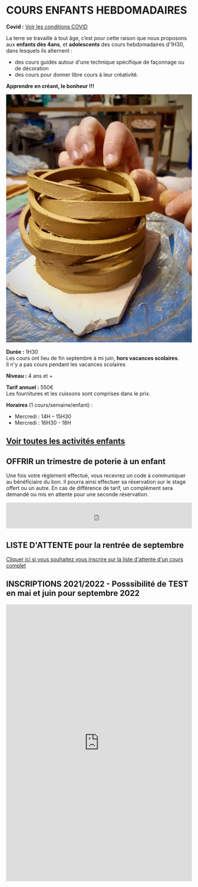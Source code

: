 # COURS ENFANTS HEBDOMADAIRES  


**Covid :** [Voir les conditions COVID](covid)  


La terre se travaille à tout âge, c’est pour cette raison que nous proposons aux **enfants dès 4ans**, et **adolescents** des cours hebdomadaires d'1H30, dans lesquels ils alternent :
- des cours guidés autour d'une technique spécifique de façonnage ou de décoration
- des cours pour donner libre cours à leur créativité.

**Apprendre en créant, le bonheur !!!**  



<img src="/images/atelier-modelage-poterie_atelier-colombes.jpeg" class="image-stage">


**Durée :** 1H30  
Les cours ont lieu de fin septembre à mi juin, **hors vacances scolaires**.  
Il n'y a pas cours pendant les vacances scolaires

**Niveau :** 4 ans et +  

**Tarif annuel :** 550€  
Les fournitures et les cuissons sont comprises dans le prix.  

**Horaires** (1 cours/semaine/enfant) :  
- Mercredi : 14H – 15H30  
- Mercredi : 16H30 - 18H    



[Voir toutes les activités enfants](activites_enfants)  
---  
  
## OFFRIR un trimestre de poterie à un enfant
Une fois votre règlement effectué, vous recevrez un code à communiquer au bénéficiaire du bon. Il pourra ainsi effectuer sa réservation sur le stage offert ou un autre. En cas de différence de tarif, un complément sera demandé ou mis en attente pour une seconde réservation.    
<iframe id="haWidget" allowtransparency="true" src="https://www.helloasso.com/associations/fans-de-terre/evenements/bon-cadeau-2021-2022/widget-bouton" style="width: 100%; height: 70px; border: none;"></iframe>  

## LISTE D'ATTENTE pour la rentrée de septembre  
[Cliquer ici si vous souhaitez vous inscrire sur la liste d'attente d'un cours complet](https://forms.gle/RcWEHegz6js46Y7i8)   

## INSCRIPTIONS 2021/2022 - Posssibilité de TEST en mai et juin pour septembre 2022    

<iframe id="haWidget" allowtransparency="true" scrolling="auto" src="https://www.helloasso.com/associations/fans-de-terre/evenements/inscriptions-enfants-2022-23/widget" style="width: 100%; height: 750px; border: none;"></iframe>




